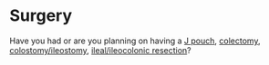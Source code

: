 <h1>Surgery</h1>

Have you had or are you planning on having a [J pouch](jpouch), [colectomy](colectomy), [colostomy/ileostomy](colestomy), [ileal/ileocolonic resection](ileal)?
